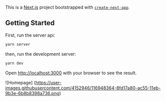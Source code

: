 This is a [Next.js](https://nextjs.org/) project bootstrapped with [`create-next-app`](https://github.com/vercel/next.js/tree/canary/packages/create-next-app).

## Getting Started

First, run the server api:

```bash
yarn server
```

then, run the development server:

```bash
yarn dev
```

Open [http://localhost:3000](http://localhost:3000) with your browser to see the result.

![Homepage]
(https://user-images.githubusercontent.com/4152946/116948364-8fd17a80-ac55-11eb-9b3e-6b8b8398a736.png)
